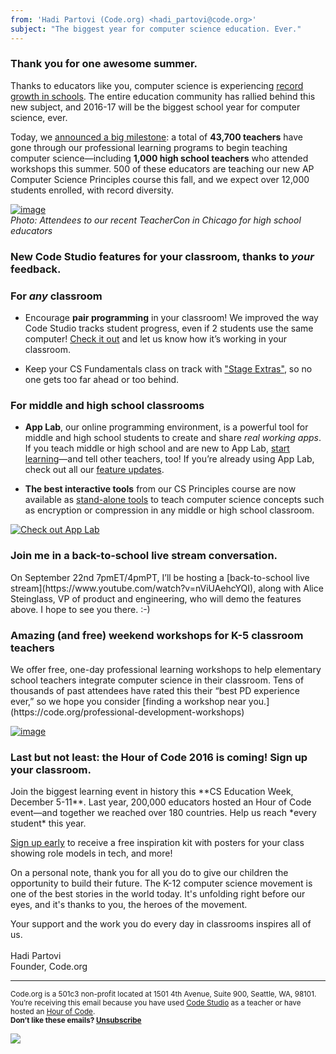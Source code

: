 ```yaml
---
from: 'Hadi Partovi (Code.org) <hadi_partovi@code.org>'
subject: "The biggest year for computer science education. Ever."
---
```


<h3>Thank you for one awesome summer.</h3>

Thanks to educators like you, computer science is experiencing [record growth in schools](http://blog.code.org/post/150040749703/another-year-of-record-growth-for-ap-computer). The entire education community has rallied behind this new subject, and 2016-17 will be the biggest school year for computer science, ever. 

Today, we [announced a big milestone](http://blog.code.org/post/150312492108/the-biggest-year-yet-for-computer-science): a total of **43,700 teachers** have gone through our professional learning programs to begin teaching computer science—including **1,000 high school teachers** who attended workshops this summer. 500 of these educators are teaching our new AP Computer Science Principles course this fall, and we expect over 12,000 students enrolled, with record diversity. 

[![image](http://66.media.tumblr.com/409af714aaebd5356707c3fc849a8ee4/tumblr_inline_oddbrrunXc1s7qct1_540.jpg)](https://code.org/educate)
<br/>
*Photo: Attendees to our recent TeacherCon in Chicago for high school educators*

### New Code Studio features for your classroom, thanks to *your* feedback.

### For *any* classroom
- Encourage **pair programming** in your classroom! We improved the way Code Studio tracks student progress, even if 2 students use the same computer! [Check it out](http://teacherblog.code.org/post/147349807334/try-pair-programmingtrack-the-progress-of) and let us know how it’s working in your classroom. 

- Keep your CS Fundamentals class on track with ["Stage Extras"](http://teacherblog.code.org/post/149328400419/allow-your-students-to-keep-learning-without), so no one gets too far ahead or too behind. 

### For middle and high school classrooms
- **App Lab**, our online programming environment, is a powerful tool for middle and high school students to create and share *real working apps*. If you teach middle or high school and are new to App Lab, [start learning](https://code.org/applab)—and tell other teachers, too! If you’re already using App Lab, check out all our [feature updates](http://teacherblog.code.org/tagged/applab). 

- **The best interactive tools** from our CS Principles course are now available as [stand-alone tools](https://code.org/widgets) to teach computer science concepts such as encryption or compression in any middle or high school classroom.  

[![Check out App Lab](http://66.media.tumblr.com/0663724dae21139fab0a47190cd119c0/tumblr_inline_ocsyy6D4Vl1s7qct1_540.gif)](https://code.org/applab)

<h3>Join me in a back-to-school live stream conversation.</h3>
On September 22nd 7pmET/4pmPT, I’ll be hosting a [back-to-school live stream](https://www.youtube.com/watch?v=nViUAehcYQI), along with Alice Steinglass, VP of product and engineering, who will demo the features above. I hope to see you there. :-)

<h3>Amazing (and free) weekend workshops for K-5 classroom teachers</h3>
We offer free, one-day professional learning workshops to help elementary school teachers integrate computer science in their classroom. Tens of thousands of past attendees have rated this their “best PD experience ever,” so we hope you consider [finding a workshop near you.](https://code.org/professional-development-workshops) 

[![image](https://s3.amazonaws.com/cdo-email-images/k5-workshop-map.png)](https://code.org/professional-development-workshops)

<h3>Last but not least: the Hour of Code 2016 is coming! Sign up your classroom.</h3>
Join the biggest learning event in history this **CS Education Week, December 5-11**. Last year, 200,000 educators hosted an Hour of Code event—and together we reached over 180 countries. Help us reach *every student* this year. 

[Sign up early](https://hourofcode.com/us#join) to receive a free inspiration kit with posters for your class showing role models in tech, and more!

On a personal note, thank you for all you do to give our children the opportunity to build their future. The K-12 computer science movement is one of the best stories in the world today. It's unfolding right before our eyes, and it's thanks to you, the heroes of the movement.

Your support and the work you do every day in classrooms inspires all of us. 
<br/>
<br/>
Hadi Partovi <br/>
Founder, Code.org

<p>
<hr/>
<small>
Code.org is a 501c3 non-profit located at 1501 4th Avenue, Suite 900, Seattle, WA, 98101. You’re receiving this email because you have used <a href="https://studio.code.org">Code Studio</a> as a teacher or have hosted an <a href="https://hourofcode.com/">Hour of Code</a>. <br /><strong>Don’t like these emails? <a href="<%= unsubscribe_link %>">Unsubscribe</a></strong>
</small></p>

![](<%= tracking_pixel %>)